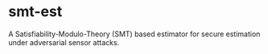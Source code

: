 smt-est
=======

A Satisfiability-Modulo-Theory (SMT) based estimator for secure estimation under adversarial sensor attacks.
